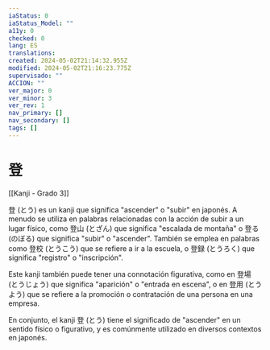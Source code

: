 ```yaml
---
iaStatus: 0
iaStatus_Model: ""
a11y: 0
checked: 0
lang: ES
translations: 
created: 2024-05-02T21:14:32.955Z
modified: 2024-05-02T21:16:23.775Z
supervisado: ""
ACCION: ""
ver_major: 0
ver_minor: 3
ver_rev: 1
nav_primary: []
nav_secondary: []
tags: []
---
```

# 登

[[Kanji - Grado 3]]

登 (とう) es un kanji que significa "ascender" o "subir" en japonés. A menudo se utiliza en palabras relacionadas con la acción de subir a un lugar físico, como 登山 (とざん) que significa "escalada de montaña" o 登る (のぼる) que significa "subir" o "ascender". También se emplea en palabras como 登校 (とうこう) que se refiere a ir a la escuela, o 登録 (とうろく) que significa "registro" o "inscripción".

Este kanji también puede tener una connotación figurativa, como en 登場 (とうじょう) que significa "aparición" o "entrada en escena", o en 登用 (とうよう) que se refiere a la promoción o contratación de una persona en una empresa.

En conjunto, el kanji 登 (とう) tiene el significado de "ascender" en un sentido físico o figurativo, y es comúnmente utilizado en diversos contextos en japonés.
